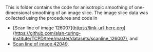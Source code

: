 This is folder contains the code for anisotropic smoothing of one-dimensional smoothing of an image slice. The image slice data was collected using the procedures and code in 
  - [Scan line of image 126007](https://link-url-here.org](https://github.com/alan-turing-institute/TCPD/tree/master/datasets/scanline_126007), and
  - [Scan line of image 42049](https://github.com/alan-turing-institute/TCPD/tree/master/datasets/scanline_42049).
